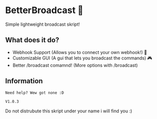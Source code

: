 # BetterBroadcast 📢



Simple lightweight broadcast skript!




## What does it do?

 - Webhook Support (Allows you to connect your own webhook!) 🚨
 - Customizable GUI (A gui that lets you broadcast the commands) 🎮
 - Better /broadcast comamnd! (More options with /broadcast)





## Information


```Need help? Wew got none :D```

```V1.0.3```







Do not distrubute this skript under your name i will find you :)
